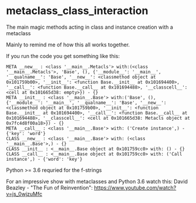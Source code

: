 # metaclass_class_interaction
The main magic methods acting in class and instance creation with a metaclass

Mainly to remind me of how this all works together.

If you run the code you get something like this:
```
META __new__ : <class '__main__.Metacls'> with:(<class '__main__.Metacls'>, 'Base', (), {'__module__': '__main__', '__qualname__': 'Base', '__new__': <classmethod object at 0x101759b00>, '__init__': <function Base.__init__ at 0x101694400>, '__call__': <function Base.__call__ at 0x101694488>, '__classcell__': <cell at 0x101665d38: empty>}) - {}
META __init__ : <class '__main__.Base'> with:('Base', (), {'__module__': '__main__', '__qualname__': 'Base', '__new__': <classmethod object at 0x101759b00>, '__init__': <function Base.__init__ at 0x101694400>, '__call__': <function Base.__call__ at 0x101694488>, '__classcell__': <cell at 0x101665d38: Metacls object at 0x7fc4d8f00a18>}) - {}
META __call__ : <class '__main__.Base'> with: ('Create instance',) - {'key': 'word'}
CLASS __new__ : <class '__main__.Base'> with: (<class '__main__.Base'>,) - {}
CLASS __init__ : <__main__.Base object at 0x101759cc0> with: () - {}
CLASS __call__ : <__main__.Base object at 0x101759cc0> with: ('Call instance',) - {'word': 'key'}
```

Python >= 3.6 requried for the f-strings

For an impressive show with metaclasses and Python 3.6 watch this:
David Beazley - "The Fun of Reinvention":
https://www.youtube.com/watch?v=js_0wjzuMfc
